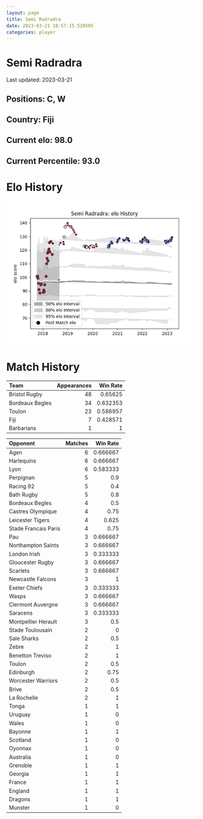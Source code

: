 ```yaml
---  
layout: page  
title: Semi Radradra  
date: 2023-03-21 18:57:15.520505  
categories: player  
---
```

# Semi Radradra


Last updated: 2023-03-21
## Positions: C, W

## Country: Fiji

## Current elo: 98.0

## Current Percentile: 93.0

# Elo History


![elo history](history_SemiRadradra.png)
# Match History


| Team            |   Appearances |   Win Rate |
|:----------------|--------------:|-----------:|
| Bristol Rugby   |            48 |   0.65625  |
| Bordeaux Begles |            34 |   0.632353 |
| Toulon          |            23 |   0.586957 |
| Fiji            |             7 |   0.428571 |
| Barbarians      |             1 |   1        |

| Opponent             |   Matches |   Win Rate |
|:---------------------|----------:|-----------:|
| Agen                 |         6 |   0.666667 |
| Harlequins           |         6 |   0.666667 |
| Lyon                 |         6 |   0.583333 |
| Perpignan            |         5 |   0.9      |
| Racing 92            |         5 |   0.4      |
| Bath Rugby           |         5 |   0.8      |
| Bordeaux Begles      |         4 |   0.5      |
| Castres Olympique    |         4 |   0.75     |
| Leicester Tigers     |         4 |   0.625    |
| Stade Francais Paris |         4 |   0.75     |
| Pau                  |         3 |   0.666667 |
| Northampton Saints   |         3 |   0.666667 |
| London Irish         |         3 |   0.333333 |
| Gloucester Rugby     |         3 |   0.666667 |
| Scarlets             |         3 |   0.666667 |
| Newcastle Falcons    |         3 |   1        |
| Exeter Chiefs        |         3 |   0.333333 |
| Wasps                |         3 |   0.666667 |
| Clermont Auvergne    |         3 |   0.666667 |
| Saracens             |         3 |   0.333333 |
| Montpellier Herault  |         3 |   0.5      |
| Stade Toulousain     |         2 |   0        |
| Sale Sharks          |         2 |   0.5      |
| Zebre                |         2 |   1        |
| Benetton Treviso     |         2 |   1        |
| Toulon               |         2 |   0.5      |
| Edinburgh            |         2 |   0.75     |
| Worcester Warriors   |         2 |   0.5      |
| Brive                |         2 |   0.5      |
| La Rochelle          |         2 |   1        |
| Tonga                |         1 |   1        |
| Uruguay              |         1 |   0        |
| Wales                |         1 |   0        |
| Bayonne              |         1 |   1        |
| Scotland             |         1 |   0        |
| Oyonnax              |         1 |   0        |
| Australia            |         1 |   0        |
| Grenoble             |         1 |   1        |
| Georgia              |         1 |   1        |
| France               |         1 |   1        |
| England              |         1 |   1        |
| Dragons              |         1 |   1        |
| Munster              |         1 |   0        |